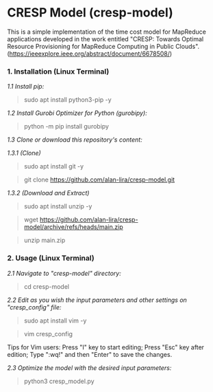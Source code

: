 # CRESP Model (cresp-model)
This is a simple implementation of the time cost model for MapReduce applications developed in the work entitled "CRESP: Towards Optimal Resource Provisioning for MapReduce Computing in Public Clouds". (https://ieeexplore.ieee.org/abstract/document/6678508/)

### 1. Installation (Linux Terminal)

*1.1 Install pip:*
> sudo apt install python3-pip -y

*1.2 Install Gurobi Optimizer for Python (gurobipy):*
> python -m pip install gurobipy

*1.3 Clone or download this repository's content:*

*1.3.1 (Clone)*

> sudo apt install git -y

> git clone https://github.com/alan-lira/cresp-model.git

*1.3.2 (Download and Extract)*

> sudo apt install unzip -y

> wget https://github.com/alan-lira/cresp-model/archive/refs/heads/main.zip

> unzip main.zip

### 2. Usage (Linux Terminal)

*2.1 Navigate to "cresp-model" directory:*

> cd cresp-model


*2.2 Edit as you wish the input parameters and other settings on "cresp_config" file:*

> sudo apt install vim -y

> vim cresp_config

Tips for Vim users: Press "I" key to start editing; Press "Esc" key after edition; Type ":wq!" and then "Enter" to save the changes.

*2.3 Optimize the model with the desired input parameters:*

> python3 cresp_model.py